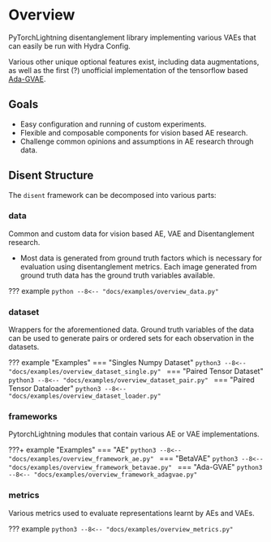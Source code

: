 # Overview

PyTorchLightning disentanglement library implementing various VAEs
that can easily be run with Hydra Config.

Various other unique optional features exist, including data augmentations,
as well as the first (?) unofficial implementation of the tensorflow based [Ada-GVAE](https://github.com/google-research/disentanglement_lib).

## Goals

- Easy configuration and running of custom experiments.
- Flexible and composable components for vision based AE research.
- Challenge common opinions and assumptions in AE research through data.

[comment]: <> (  > Dissent: "Opinions at odds with those commonly held.")

## Disent Structure

The `disent` framework can be decomposed into various parts:

### data

Common and custom data for vision based AE, VAE and Disentanglement research.

- Most data is generated from ground truth factors which is necessary for evaluation using disentanglement metrics.
  Each image generated from ground truth data has the ground truth variables available.
  
??? example
    ```python
    --8<-- "docs/examples/overview_data.py"
    ```

### dataset

Wrappers for the aforementioned data. Ground truth variables of the data can be used to generate pairs or ordered sets for each observation in the datasets.

??? example "Examples"
    === "Singles Numpy Dataset"
        ```python3
        --8<-- "docs/examples/overview_dataset_single.py"
        ```
    === "Paired Tensor Dataset"
        ```python3
        --8<-- "docs/examples/overview_dataset_pair.py"
        ```
    === "Paired Tensor Dataloader"
        ```python3
        --8<-- "docs/examples/overview_dataset_loader.py"
        ```


### frameworks

PytorchLightning modules that contain various AE or VAE implementations.

???+ example "Examples"
    === "AE"
        ```python3
        --8<-- "docs/examples/overview_framework_ae.py"
        ```
    === "BetaVAE"
        ```python3
        --8<-- "docs/examples/overview_framework_betavae.py"
        ```
    === "Ada-GVAE"
        ```python3
        --8<-- "docs/examples/overview_framework_adagvae.py"
        ```


### metrics

Various metrics used to evaluate representations learnt by AEs and VAEs.

??? example
    ```python3
    --8<-- "docs/examples/overview_metrics.py"
    ```

